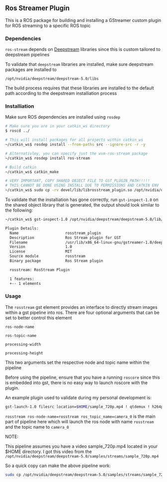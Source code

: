 ## Ros Streamer Plugin

This is a ROS package for building and installing a GStreamer custom plugin for ROS streaming to a specific ROS topic


### Dependencies

`ros-stream` depends on [Deepstream](https://developer.nvidia.com/deepstream-sdk) libraries since this is custom tailored to deepstream pipelines

To validate that `deepstream` libraries are installed, make sure deepstream packages are installed to 

```
/opt/nvidia/deepstream/deepstream-5.0/libs
```

The build process requires that these libraries are installed to the default path according to the deepstream installiation process

### Installiation

Make sure ROS dependencies are installed using `rosdep`

```bash
# Make sure you are in your catkin_ws directory
$ roscd ../

# This will install packages for all projects within catkin_ws
~/catkin_ws$ rosdep install --from-paths src --ignore-src -r -y

# Alternativley, you can specify just the wvm-ros-stream package
~/catkin_ws$ rosdep install ros-stream

# Build catkin
~/catkin_ws$ catkin_make

# VERY IMPORTANT, COPY SHARED OBJECT FILE TO GST_PLUGIN_PATH!!!!!
# THIS CANNOT BE DONE USING INSTALL DUE TO PERMISSIONS AND CATKIN ENV
~/catkin_ws$ sudo cp -rv devel/lib/librosstream_plugin.so /opt/nvidia/deepstream/deepstream-5.0/lib/gst-plugins/
```

To validate that the installiation has gone correctly, run `gst-inspect-1.0` on the shared object library that is generated, the output should look similar to the following:

```bash
~/catkin_ws$ gst-inspect-1.0 /opt/nvidia/deepstream/deepstream-5.0/lib/gst-plugins/librosstream_plugin.so 

Plugin Details:
  Name                     rosstream_plugin
  Description              Ros Stream plugin for GST
  Filename                 /usr/lib/x86_64-linux-gnu/gstreamer-1.0/deepstream/librosstream_plugin.so
  Version                  1.0
  License                  MIT
  Source module            rosstream
  Binary package           Ros Stream plugin

  rosstream: RosStream Plugin

  1 features:
  +-- 1 elements

```

### Usage

The `rosstream` gst element provides an interface to directly stream images within a gst pipeline into ros. There are four optional arguments that can be set to better control this element

`ros-node-name`

`ros-topic-name`

`processing-width`

`processing-height`

This two arguments set the respective node and topic name within the pipeline

Before using the pipeline, ensure that you have a running `roscore` since this is embedded into gst, there is no easy way to launch roscore with the plugin.

An example plugin used to validate during my personal development is:

```bash
gst-launch-1.0 filesrc location=$HOME/sample_720p.mp4 ! qtdemux ! h264parse ! nvv4l2decoder ! m.sink_0 nvstreammux name=m batch-size=1 width=1280 height=720 ! nvvideoconvert ! rosstream ros-node-name=wvmrosstream ros_topic_name=camera_0  processing-width=1280 processing-height=720! nvdsosd ! nveglglessink
```

`rosstream ros-node-name=rosstream ros_topic_name=camera_0` is the main part of pipeline here which will launch the ros node with name `rosstream` and the topic name to `camera_0`

NOTE:

This pipeline assumes you have a video sample_720p.mp4 located in your $HOME directory. I got this video from the `/opt/nvidia/deepstream/deepstream-5.0/samples/streams/sample_720p.mp4`

So a quick copy can make the above pipeline work:

```bash
sudo cp /opt/nvidia/deepstream/deepstream-5.0/samples/streams/sample_720p.mp4 $HOME/
```
